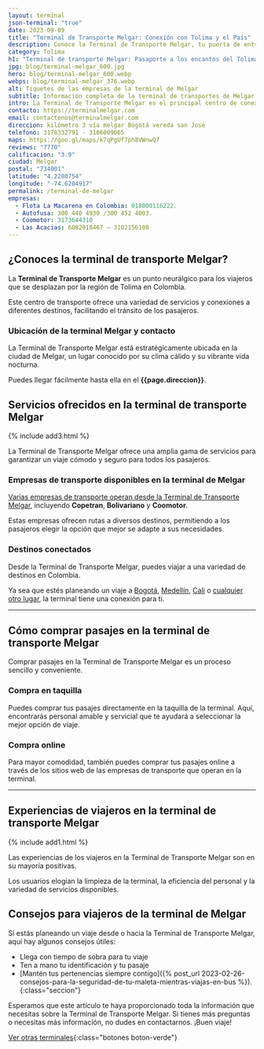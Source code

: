 ```yaml
---
layout: terminal
json-terminal: "true"
date: 2023-09-09
title: "Terminal de Transporte Melgar: Conexión con Tolima y el País"
description: Conoce la Terminal de Transporte Melgar, tu puerta de entrada a Tolima. Información de rutas, horarios, empresas y servicios para tu viaje ideal
category: Tolima
h1: "Terminal de transporte Melgar: Pasaporte a los encantos del Tolima"
jpg: blog/terminal-melgar_600.jpg
hero: blog/terminal-melgar_600.webp
webps: blog/terminal-melgar_376.webp
alt: Tiquetes de las empresas de la terminal de Melgar
subtitle: Información completa de la terminal de transportes de Melgar
intro: La Terminal de Transporte Melgar es el principal centro de conexiones de viaje en Tolima, ofreciendo servicios de transporte a numerosos destinos
contacto: https://terminalmelgar.com
email: contactenos@terminalmelgar.com
direccion: kilómetro 3 vía melgar Bogotá vereda san José
telefono: 3178332791 - 3106009065
maps: https://goo.gl/maps/k7qPgUf7ph8VWnwQ7
reviews: "7770"
calificacion: "3.9"
ciudad: Melgar
postal: "734001"
latitude: "4.2280754"
longitude: "-74.6204917"
permalink: /terminal-de-melgar
empresas:
  - Flota La Macarena en Colombia: 018000116222.
  - Autofusa: 300 440 4930 /300 452 4003.
  - Coomotor: 3173644310
  - Las Acacias: 6082018467 – 3102156100
---
```

## ¿Conoces la terminal de transporte Melgar?

La **Terminal de Transporte Melgar** es un punto neurálgico para los viajeros que se desplazan por la región de Tolima en Colombia.

Este centro de transporte ofrece una variedad de servicios y conexiones a diferentes destinos, facilitando el tránsito de los pasajeros.

### Ubicación de la terminal Melgar y contacto

La Terminal de Transporte Melgar está estratégicamente ubicada en la ciudad de Melgar, un lugar conocido por su clima cálido y su vibrante vida nocturna.

Puedes llegar fácilmente hasta ella en el **{{page.direccion}}**.

## Servicios ofrecidos en la terminal de transporte Melgar

{% include add3.html %}

La Terminal de Transporte Melgar ofrece una amplia gama de servicios para garantizar un viaje cómodo y seguro para todos los pasajeros.

### Empresas de transporte disponibles en la terminal de Melgar

[Varias empresas de transporte operan desde la Terminal de Transporte Melgar](#telefonos), incluyendo **Copetran**, **Bolivariano** y **Coomotor**.

Estas empresas ofrecen rutas a diversos destinos, permitiendo a los pasajeros elegir la opción que mejor se adapte a sus necesidades.

### Destinos conectados

Desde la Terminal de Transporte Melgar, puedes viajar a una variedad de destinos en Colombia.

Ya sea que estés planeando un viaje a [Bogotá]({{'terminal-de-bogota'|relative_url}}), [Medellín]({{'terminal-de-medellin'|relative_url}}), [Cali]({{'terminal-de-cali'|relative_url}}) o [cualquier otro lugar](/), la terminal tiene una conexión para ti.

----

## Cómo comprar pasajes en la terminal de transporte Melgar

Comprar pasajes en la Terminal de Transporte Melgar es un proceso sencillo y conveniente.

### Compra en taquilla

Puedes comprar tus pasajes directamente en la taquilla de la terminal. Aquí, encontrarás personal amable y servicial que te ayudará a seleccionar la mejor opción de viaje.

### Compra online

Para mayor comodidad, también puedes comprar tus pasajes online a través de los sitios web de las empresas de transporte que operan en la terminal.

----

## Experiencias de viajeros en la terminal de transporte Melgar

{% include add1.html %}

Las experiencias de los viajeros en la Terminal de Transporte Melgar son en su mayoría positivas.

Los usuarios elogian la limpieza de la terminal, la eficiencia del personal y la variedad de servicios disponibles.

## Consejos para viajeros de la terminal de Melgar

Si estás planeando un viaje desde o hacia la Terminal de Transporte Melgar, aquí hay algunos consejos útiles:

* Llega con tiempo de sobra para tu viaje
* Ten a mano tu identificación y tu pasaje
* [Mantén tus pertenencias siempre contigo]({% post_url 2023-02-26-consejos-para-la-seguridad-de-tu-maleta-mientras-viajas-en-bus %}).
{:class="seccion"}

Esperamos que este artículo te haya proporcionado toda la información que necesitas sobre la Terminal de Transporte Melgar. Si tienes más preguntas o necesitas más información, no dudes en contactarnos. ¡Buen viaje!

[Ver otras terminales](/terminales-de-colombia){:class="botones boton-verde"}
